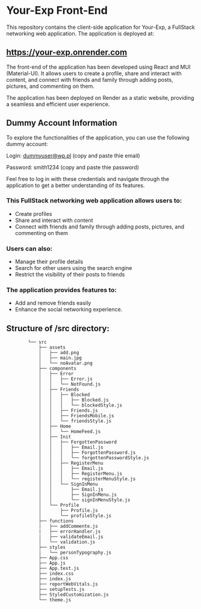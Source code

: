 # Your-Exp Front-End
This repository contains the client-side application for Your-Exp, a FullStack networking web application. The application is deployed at:

## https://your-exp.onrender.com

The front-end of the application has been developed using React and MUI (Material-UI). It allows users to create a profile, share and interact with content, and connect with friends and family through adding posts, pictures, and commenting on them.

The application has been deployed on Render as a static website, providing a seamless and efficient user experience.

## Dummy Account Information
To explore the functionalities of the application, you can use the following dummy account:

Login: dummyuser@wp.pl (copy and paste thie email)

Password: smith1234 (copy and paste thie password)

Feel free to log in with these credentials and navigate through the application to get a better understanding of its features.


### This FullStack networking web application allows users to:

- Create profiles
- Share and interact with content
- Connect with friends and family through adding posts, pictures, and commenting on them

### Users can also:

- Manage their profile details
- Search for other users using the search engine
- Restrict the visibility of their posts to friends

### The application provides features to:
- Add and remove friends easily
- Enhance the social networking experience.


## Structure of /src directory:


            └── src
                ├── assets
                │   ├── add.png
                │   ├── main.jpg
                │   └── noAvatar.png
                ├── components
                │   ├── Error
                │   │   ├── Error.js
                │   │   └── NotFound.js
                │   ├── Friends
                │   │   ├── Blocked
                │   │   │   ├── Blocked.js
                │   │   │   └── blockedStyle.js
                │   │   ├── Friends.js
                │   │   ├── FriendsMobile.js
                │   │   └── friendsStyle.js
                │   ├── Home
                │   │   └── HomeFeed.js
                │   ├── Init
                │   │   ├── ForgottenPassword
                │   │   │   ├── Email.js
                │   │   │   ├── ForgottenPassword.js
                │   │   │   └── forgottenPasswordStyle.js
                │   │   ├── RegisterMenu
                │   │   │   ├── Email.js
                │   │   │   ├── RegisterMenu.js
                │   │   │   └── registerMenuStyle.js
                │   │   └── SignInMenu
                │   │       ├── Email.js
                │   │       ├── SignInMenu.js
                │   │       └── signInMenuStyle.js
                │   └── Profile
                │       ├── Profile.js
                │       └── profileStyle.js
                ├── functions
                |   ├── addCommente.js
                |   ├── errorHandler.js
                |   ├── validateEmail.js
                │   └── validation.js
                ├── styles
                |   └── personTypography.js
                ├── App.css
                ├── App.js
                ├── App.test.js
                ├── index.css
                ├── index.js
                ├── reportWebVitals.js
                ├── setupTests.js
                ├── StyledCustomization.js
                └── theme.js

